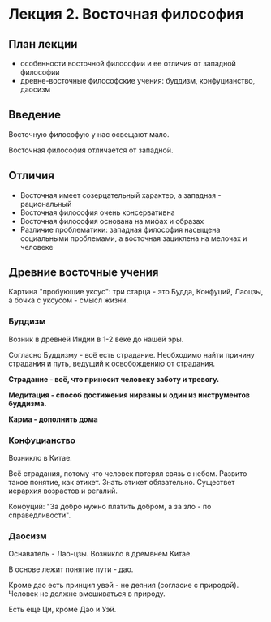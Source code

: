# Лекция 2. Восточная философия

## План лекции
* особенности восточной философии и ее отличия от западной философии
* древне-восточные философские учения: буддизм, конфуцианство, даосизм

## Введение

Восточную философую у нас освещают мало. 

Восточная философия отличается от западной.

## Отличия
* Восточная имеет созерцательный характер, а западная - рациональный
* Восточная философия очень консервативна 
* Восточная философия основана на мифах и образах
* Различие проблематики: западная философия насыщена социальными проблемами, а восточная зациклена на мелочах и человеке

## Древние восточные учения

Картина "пробующие уксус": три старца - это Будда, Конфуций, Лаоцзы, а бочка с уксусом - смысл жизни.

### Буддизм

Возник в древней Индии в 1-2 веке до нашей эры. 

Согласно Буддизму - всё есть страдание. Необходимо найти причину страдания и путь, ведущий к освобождению от страдания.

**Страдание - всё, что приносит человеку заботу и тревогу.**

**Медитация - способ достижения нирваны и один из инструментов буддизма.**

**Карма - дополнить дома**

### Конфуцианство 

Возникло в Китае. 

Всё страдания, потому что человек потерял связь с небом. Развито такое понятие, как этикет. Знать этикет обязательно. Существет иерархия возрастов и регалий.

Конфуций: "За добро нужно платить добром, а за зло - по справедливости".

### Даосизм

Оснаватель - Лао-цзы. Возникло в дремвнем Китае.

В основе лежит понятие пути - дао. 

Кроме дао есть принцип увэй - не деяния (согласие с природой). Человек не должне вмешиваться в природу.

Есть еще Ци, кроме Дао и Уэй. 